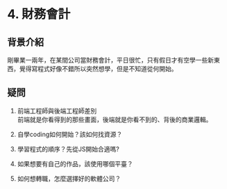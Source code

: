 # 4. 財務會計

## 背景介紹
剛畢業一兩年，在某間公司當財務會計，平日很忙，只有假日才有空學一些新東西，覺得寫程式好像不錯所以突然想學，但是不知道從何開始。

## 疑問
1. 前端工程師與後端工程師差別  
前端就是你看得到的那些畫面，後端就是你看不到的、背後的商業邏輯。

2. 自學coding如何開始？該如何找資源？
3. 學習程式的順序？先從JS開始合適嗎?
4. 如果想要有自己的作品，該使用哪個平臺？
5. 如何想轉職，怎麼選擇好的軟體公司？